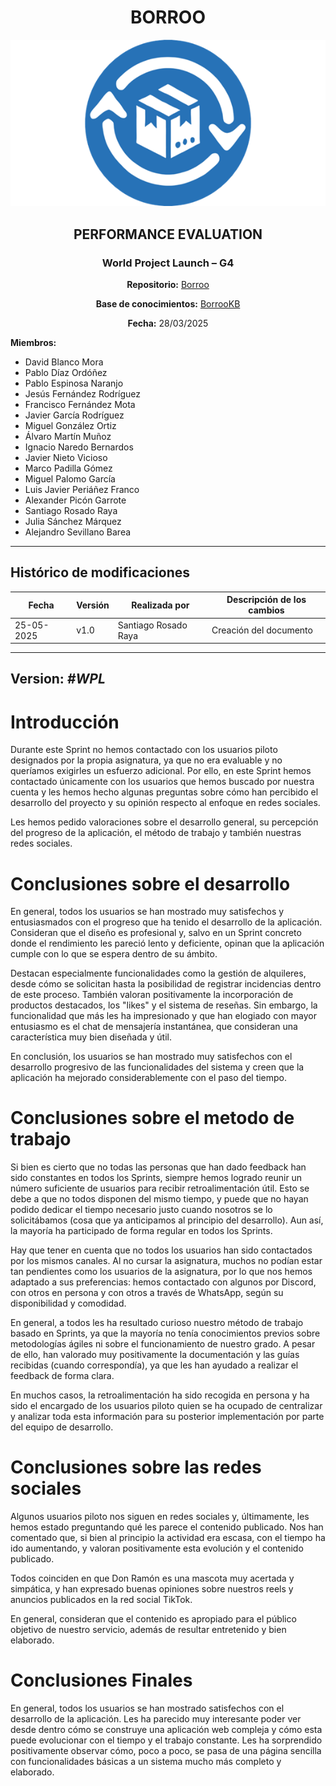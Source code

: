 <div align="center">

# BORROO

![](../imagenes/borrooLogo.png)

## PERFORMANCE EVALUATION

### World Project Launch – G4
**Repositorio:** [Borroo](https://github.com/ISPP-2425-G4/borroo)

**Base de conocimientos:** [BorrooKB](https://borrookb.netlify.app/)

**Fecha:** 28/03/2025


</div>

**Miembros:**

- David Blanco Mora
- Pablo Díaz Ordóñez
- Pablo Espinosa Naranjo
- Jesús Fernández Rodríguez
- Francisco Fernández Mota
- Javier García Rodríguez
- Miguel González Ortiz
- Álvaro Martín Muñoz
- Ignacio Naredo Bernardos
- Javier Nieto Vicioso
- Marco Padilla Gómez
- Miguel Palomo García
- Luis Javier Periáñez Franco
- Alexander Picón Garrote
- Santiago Rosado Raya
- Julia Sánchez Márquez
- Alejandro Sevillano Barea

---

## **Histórico de modificaciones**
| Fecha      | Versión | Realizada por   | Descripción de los cambios |
| ---------- | ------- | --------------- | -------------------------- |
| 25-05-2025 | v1.0    | Santiago Rosado Raya | Creación del documento |

---
**Version: _#WPL_**
---

# Introducción

Durante este Sprint no hemos contactado con los usuarios piloto designados por la propia asignatura, ya que no era evaluable y no queríamos exigirles un esfuerzo adicional. Por ello, en este Sprint hemos contactado únicamente con los usuarios que hemos buscado por nuestra cuenta y les hemos hecho algunas preguntas sobre cómo han percibido el desarrollo del proyecto y su opinión respecto al enfoque en redes sociales.

Les hemos pedido valoraciones sobre el desarrollo general, su percepción del progreso de la aplicación, el método de trabajo y también nuestras redes sociales.

# Conclusiones sobre el desarrollo

En general, todos los usuarios se han mostrado muy satisfechos y entusiasmados con el progreso que ha tenido el desarrollo de la aplicación. Consideran que el diseño es profesional y, salvo en un Sprint concreto donde el rendimiento les pareció lento y deficiente, opinan que la aplicación cumple con lo que se espera dentro de su ámbito.

Destacan especialmente funcionalidades como la gestión de alquileres, desde cómo se solicitan hasta la posibilidad de registrar incidencias dentro de este proceso. También valoran positivamente la incorporación de productos destacados, los "likes" y el sistema de reseñas. Sin embargo, la funcionalidad que más les ha impresionado y que han elogiado con mayor entusiasmo es el chat de mensajería instantánea, que consideran una característica muy bien diseñada y útil.

En conclusión, los usuarios se han mostrado muy satisfechos con el desarrollo progresivo de las funcionalidades del sistema y creen que la aplicación ha mejorado considerablemente con el paso del tiempo.

# Conclusiones sobre el metodo de trabajo

Si bien es cierto que no todas las personas que han dado feedback han sido constantes en todos los Sprints, siempre hemos logrado reunir un número suficiente de usuarios para recibir retroalimentación útil. Esto se debe a que no todos disponen del mismo tiempo, y puede que no hayan podido dedicar el tiempo necesario justo cuando nosotros se lo solicitábamos (cosa que ya anticipamos al principio del desarrollo). Aun así, la mayoría ha participado de forma regular en todos los Sprints.

Hay que tener en cuenta que no todos los usuarios han sido contactados por los mismos canales. Al no cursar la asignatura, muchos no podían estar tan pendientes como los usuarios de la asignatura, por lo que nos hemos adaptado a sus preferencias: hemos contactado con algunos por Discord, con otros en persona y con otros a través de WhatsApp, según su disponibilidad y comodidad.

En general, a todos les ha resultado curioso nuestro método de trabajo basado en Sprints, ya que la mayoría no tenía conocimientos previos sobre metodologías ágiles ni sobre el funcionamiento de nuestro grado. A pesar de ello, han valorado muy positivamente la documentación y las guías recibidas (cuando correspondía), ya que les han ayudado a realizar el feedback de forma clara.

En muchos casos, la retroalimentación ha sido recogida en persona y ha sido el encargado de los usuarios piloto quien se ha ocupado de centralizar y analizar toda esta información para su posterior implementación por parte del equipo de desarrollo.

# Conclusiones sobre las redes sociales

Algunos usuarios piloto nos siguen en redes sociales y, últimamente, les hemos estado preguntando qué les parece el contenido publicado. Nos han comentado que, si bien al principio la actividad era escasa, con el tiempo ha ido aumentando, y valoran positivamente esta evolución y el contenido publicado.

Todos coinciden en que Don Ramón es una mascota muy acertada y simpática, y han expresado buenas opiniones sobre nuestros reels y anuncios publicados en la red social TikTok.

En general, consideran que el contenido es apropiado para el público objetivo de nuestro servicio, además de resultar entretenido y bien elaborado.

# Conclusiones Finales

En general, todos los usuarios se han mostrado satisfechos con el desarrollo de la aplicación. Les ha parecido muy interesante poder ver desde dentro cómo se construye una aplicación web compleja y cómo esta puede evolucionar con el tiempo y el trabajo constante. Les ha sorprendido positivamente observar cómo, poco a poco, se pasa de una página sencilla con funcionalidades básicas a un sistema mucho más completo y elaborado.
